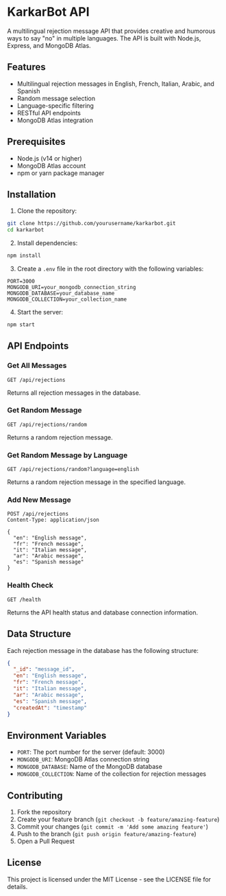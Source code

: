 # KarkarBot API

A multilingual rejection message API that provides creative and humorous ways to say "no" in multiple languages. The API is built with Node.js, Express, and MongoDB Atlas.

## Features

- Multilingual rejection messages in English, French, Italian, Arabic, and Spanish
- Random message selection
- Language-specific filtering
- RESTful API endpoints
- MongoDB Atlas integration

## Prerequisites

- Node.js (v14 or higher)
- MongoDB Atlas account
- npm or yarn package manager

## Installation

1. Clone the repository:
```bash
git clone https://github.com/yourusername/karkarbot.git
cd karkarbot
```

2. Install dependencies:
```bash
npm install
```

3. Create a `.env` file in the root directory with the following variables:
```env
PORT=3000
MONGODB_URI=your_mongodb_connection_string
MONGODB_DATABASE=your_database_name
MONGODB_COLLECTION=your_collection_name
```

4. Start the server:
```bash
npm start
```

## API Endpoints

### Get All Messages
```http
GET /api/rejections
```
Returns all rejection messages in the database.

### Get Random Message
```http
GET /api/rejections/random
```
Returns a random rejection message.

### Get Random Message by Language
```http
GET /api/rejections/random?language=english
```
Returns a random rejection message in the specified language.

### Add New Message
```http
POST /api/rejections
Content-Type: application/json

{
  "en": "English message",
  "fr": "French message",
  "it": "Italian message",
  "ar": "Arabic message",
  "es": "Spanish message"
}
```

### Health Check
```http
GET /health
```
Returns the API health status and database connection information.

## Data Structure

Each rejection message in the database has the following structure:
```json
{
  "_id": "message_id",
  "en": "English message",
  "fr": "French message",
  "it": "Italian message",
  "ar": "Arabic message",
  "es": "Spanish message",
  "createdAt": "timestamp"
}
```

## Environment Variables

- `PORT`: The port number for the server (default: 3000)
- `MONGODB_URI`: MongoDB Atlas connection string
- `MONGODB_DATABASE`: Name of the MongoDB database
- `MONGODB_COLLECTION`: Name of the collection for rejection messages

## Contributing

1. Fork the repository
2. Create your feature branch (`git checkout -b feature/amazing-feature`)
3. Commit your changes (`git commit -m 'Add some amazing feature'`)
4. Push to the branch (`git push origin feature/amazing-feature`)
5. Open a Pull Request

## License

This project is licensed under the MIT License - see the LICENSE file for details. 